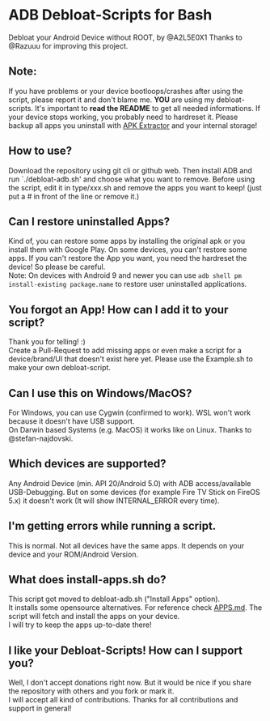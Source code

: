 # ADB Debloat-Scripts for Bash
Debloat your Android Device without ROOT, by @A2L5E0X1
Thanks to @Razuuu for improving this project.

## Note:
If you have problems or your device bootloops/crashes after using the script, please report it and don't blame me. **YOU** are using my debloat-scripts. It's important to **read the README** to get all needed informations. If your device stops working, you probably need to hardreset it. Please backup all apps you uninstall with [APK Extractor](https://f-droid.org/en/packages/axp.tool.apkextractor/) and your internal storage!

## How to use?
Download the repository using git cli or github web. Then install ADB and run `./debloat-adb.sh' and choose what you want to remove. Before using the script, edit it in type/xxx.sh and remove the apps you want to keep! (just put a # in front of the line or remove it.)

## Can I restore uninstalled Apps?
Kind of, you can restore some apps by installing the original apk or you install them with Google Play. On some devices, you can't restore some apps. If you can't restore the App you want, you need the hardreset the device! So please be careful.  
Note: On devices with Android 9 and newer you can use `adb shell pm install-existing package.name` to restore user uninstalled applications.

## You forgot an App! How can I add it to your script?
Thank you for telling! :)  
Create a Pull-Request to add missing apps or even make a script for a device/brand/UI that doesn't exist here yet. Please use the Example.sh to make your own debloat-script.

## Can I use this on Windows/MacOS?
For Windows, you can use Cygwin (confirmed to work). WSL won't work because it doesn't have USB support.  
On Darwin based Systems (e.g. MacOS) it works like on Linux. Thanks to @stefan-najdovski.

## Which devices are supported?
Any Android Device (min. API 20/Android 5.0) with ADB access/available USB-Debugging. But on some devices (for example Fire TV Stick on FireOS 5.x) it doesn't work (It will show INTERNAL_ERROR every time).

## I'm getting errors while running a script.
This is normal. Not all devices have the same apps. It depends on your device and your ROM/Android Version.

## What does install-apps.sh do?
This script got moved to debloat-adb.sh ("Install Apps" option).  
It installs some opensource alternatives. For reference check [APPS.md](https://github.com/A2L5E0X1/debloat-adb/blob/master/APPS.md). The script will fetch and install the apps on your device.  
I will try to keep the apps up-to-date there!  

## I like your Debloat-Scripts! How can I support you?
Well, I don't accept donations right now. But it would be nice if you share the repository with others and you fork or mark it.  
I will accept all kind of contributions. Thanks for all contributions and support in general!

